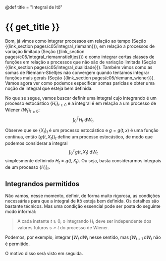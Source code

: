 @def title = "Integral de Itô"

# {{ get_title }}

Bom, já vimos como integrar processos em relação ao tempo (Seção {{link_section pages/c05/integral_riemann}}), em relação a processos de variação limitada (Seção {{link_section pages/c05/integral_riemannstieltjes}}) e como integrar certas classes de funções em relação a processos que não são de variação limitada (Seção {{link_section pages/c05/integral_dualidade}}). Também vimos como as somas de Riemann-Stieltjes não convergem quando tentamos integrar funções mais gerais (Seção {{link_section pages/c05/riemann_wiener}}). Vamos agora ver como podemos especificar somas paricias e obter uma noção de integral que esteja bem definida.

No que se segue, vamos buscar definir uma integral cujo integrando é um processo estocástico $\{H_t\}_{t\geq 0}$ e a integral é em relação a um processo de Wiener $\{W_t\}_{t\geq 0}$:
$$
\int_0^T H_t \;\mathrm{d}W_t.
$$

Observe que se $\{X_t\}_t$ é um processo estocástico e $g = g(t, x)$ é uma função contínua, então $\{g(t, X_t)\}_t$ define um processo estocástico, de modo que podemos considerar a integral
$$
\int_0^T g(t, X_t)\;\mathrm{d}W_t
$$
simplesmente definindo $H_t = g(t, X_t)$. Ou seja, basta considerarmos integrais de um processo $\{H_t\}_t$.

## Integrandos permitidos

Não vamos, nesse momento, definir, de forma muito rigorosa, as condições necessárias para que a integral de Itô esteja bem definida. Os detalhes são bastante técnicos. Mas uma condição essencial pode ser posta do seguinte modo informal:

> A cada instante $t \geq 0$, o integrando $H_t$ deve ser independente dos valores futuros $s \geq t$ do processo de Wiener.

Podemos, por exemplo, integrar $\int W_t \;\mathrm{d}W_t$ nesse sentido, mas $\int W_{t + 1} \;\mathrm{d}W_t$ não é permitido.

O motivo disso será visto em seguida.
